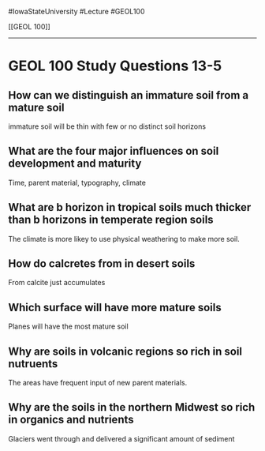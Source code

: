 
#IowaStateUniversity  #Lecture  #GEOL100

[[GEOL 100]]

---
# GEOL 100 Study Questions 13-5

## How can we distinguish an immature soil from a mature soil 


immature soil will be thin with few or no distinct soil horizons

## What are the four major influences on soil development and maturity 

Time, parent material, typography, climate 


## What are b horizon in tropical soils much thicker than b horizons in temperate region soils 

The climate is more likey to use physical weathering to make more soil. 

## How do calcretes from in desert soils

From calcite just accumulates

## Which surface will have more mature soils

Planes will have the most mature soil

## Why are soils in volcanic regions so rich in soil nutruents 

The areas have frequent input of new parent materials.

## Why are the soils in the northern Midwest so rich in organics and nutrients

Glaciers went through and delivered a significant amount of sediment